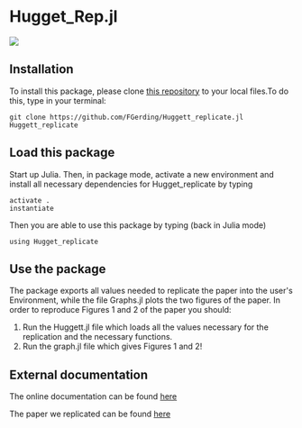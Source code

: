 # Hugget_Rep.jl

[![](https://img.shields.io/badge/docs-dev-blue.svg)](https://FGerding.github.io/Huggett_replicate.jl/dev/)

## Installation

To install this package, please clone [this repository](https://github.com/FGerding/Huggett_replicate.jl) to your local files.To do this, type in your terminal:

    git clone https://github.com/FGerding/Huggett_replicate.jl Huggett_replicate

## Load this package

Start up Julia. Then, in package mode, activate a new environment and install all necessary dependencies for Hugget_replicate by typing

    activate .
    instantiate 

Then you are able to use this package by typing (back in Julia mode)
    
    using Hugget_replicate


## Use the package

The package exports all values needed to replicate the paper into the user's Environment, while the file Graphs.jl plots the two figures of the paper.
In order to reproduce Figures 1 and 2 of the paper you should:

1) Run the Huggett.jl file which loads all the values necessary for the replication and the necessary functions.
2) Run the graph.jl file which gives Figures 1 and 2!


## External documentation

The online documentation can be found [here](https://FGerding.github.io/Huggett_replicate.jl/dev/)

The paper we replicated can be found [here](https://www.sciencedirect.com/science/article/abs/pii/S002205311100055X)
